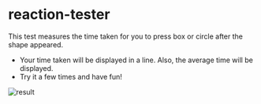 # reaction-tester
This test measures the time taken for you to press box or circle after the shape appeared.

* Your time taken will be displayed in a line. Also, the average time will be displayed. 
* Try it a few times and have fun!

![result](https://s1.gifyu.com/images/Peek-2018-01-03-01-10.gif)
